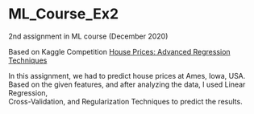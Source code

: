 # ML_Course_Ex2
2nd assignment in ML course (December 2020)

Based on Kaggle Competition [House Prices: Advanced Regression Techniques](https://www.kaggle.com/c/house-prices-advanced-regression-techniques)

In this assignment, we had to predict house prices at Ames, Iowa, USA.\
Based on the given features, and after analyzing the data, I used Linear Regression,\
Cross-Validation, and Regularization Techniques to predict the results.
